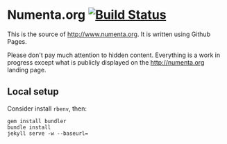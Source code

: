 Numenta.org [![Build Status](https://travis-ci.org/numenta/numenta.org.png?branch=gh-pages)](https://travis-ci.org/numenta/numenta.org)
===========

This is the source of http://www.numenta.org. It is written using Github Pages.

Please don't pay much attention to hidden content. Everything is a work in progress except what is publicly displayed on the http://numenta.org landing page.

Local setup
-----------

Consider install `rbenv`, then:

    gem install bundler
    bundle install
    jekyll serve -w --baseurl=
